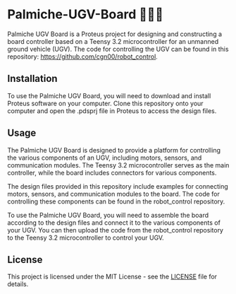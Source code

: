 # Palmiche-UGV-Board 👨‍💻🚙

Palmiche UGV Board is a Proteus project for designing and constructing a board controller based on a Teensy 3.2 microcontroller for an unmanned ground vehicle (UGV). The code for controlling the UGV can be found in this repository: https://github.com/cgn00/robot_control.

## Installation

To use the Palmiche UGV Board, you will need to download and install Proteus software on your computer. Clone this repository onto your computer and open the .pdsprj file in Proteus to access the design files.

## Usage

The Palmiche UGV Board is designed to provide a platform for controlling the various components of an UGV, including motors, sensors, and communication modules. The Teensy 3.2 microcontroller serves as the main controller, while the board includes connectors for various components.

The design files provided in this repository include examples for connecting motors, sensors, and communication modules to the board. The code for controlling these components can be found in the robot_control repository.

To use the Palmiche UGV Board, you will need to assemble the board according to the design files and connect it to the various components of your UGV. You can then upload the code from the robot_control repository to the Teensy 3.2 microcontroller to control your UGV.

## License

This project is licensed under the MIT License - see the [LICENSE](LICENSE) file for details.
